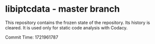 # libiptcdata - master branch

This repository contains the frozen state of the repository.
Its history is cleared. It is used only for static code
analysis with Codacy.

Commit Time: 1721961787